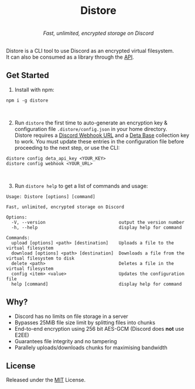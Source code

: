 <div align="center">
    <br>
    <h1>Distore</h1><br>
    <i>Fast, unlimited, encrypted storage on Discord</i>
    <br><br>
</div>

Distore is a CLI tool to use Discord as an encrypted virtual filesystem.<br>
It can also be consumed as a library through the [API](https://github.com/theseyan/distore/blob/main/lib/api.js).

## Get Started

1) Install with npm:
```
npm i -g distore
```
<br>

2) Run `distore` the first time to auto-generate an encryption key & configuration file `.distore/config.json` in your home directory.<br>
Distore requires a [Discord Webhook URL](https://support.discord.com/hc/en-us/articles/228383668-Intro-to-Webhooks) and a [Deta Base](https://deta.space/docs/en/use/your-data/collections) collection key to work. You must update these entries in the configuration file before proceeding to the next step, or use the CLI:
```console
distore config deta_api_key <YOUR_KEY>
distore config webhook <YOUR_URL>
```
<br>

3) Run `distore help` to get a list of commands and usage:

```console
Usage: Distore [options] [command]

Fast, unlimited, encrypted storage on Discord

Options:
  -V, --version                            output the version number
  -h, --help                               display help for command

Commands:
  upload [options] <path> [destination]    Uploads a file to the virtual filesystem
  download [options] <path> [destination]  Downloads a file from the virtual filesystem to disk
  delete <path>                            Deletes a file in the virtual filesystem
  config <item> <value>                    Updates the configuration file
  help [command]                           display help for command
```

## Why?
- Discord has no limits on file storage in a server
- Bypasses 25MiB file size limit by splitting files into chunks
- End-to-end encryption using 256 bit AES-GCM (Discord does **not** use E2EE)
- Guarantees file integrity and no tampering
- Parallely uploads/downloads chunks for maximising bandwidth

## License
Released under the [MIT](https://raw.githubusercontent.com/theseyan/distore/main/LICENSE.md) License.
